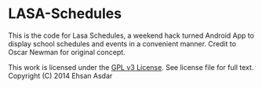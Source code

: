 LASA-Schedules
==============

This is the code for Lasa Schedules, a weekend hack turned Android App to display school schedules and events in a convenient manner. Credit to Oscar Newman for original concept.

This work is licensed under the [GPL v3 License](http://choosealicense.com/licenses/gpl-v3/). See license file for full text.   
Copyright (C) 2014 Ehsan Asdar
